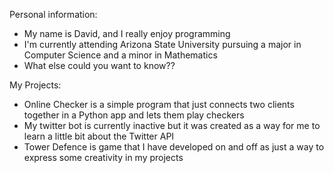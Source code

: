 Personal information:
 - My name is David, and I really enjoy programming
 - I'm currently attending Arizona State University pursuing a major in Computer Science and a minor in Mathematics
 - What else could you want to know??
 
 My Projects:
 - Online Checker is a simple program that just connects two clients together in a Python app and lets them play checkers
 - My twitter bot is currently inactive but it was created as a way for me to learn a little bit about the Twitter API
 - Tower Defence is game that I have developed on and off as just a way to express some creativity in my projects


<!---
SirHammyy/SirHammyy is a ✨ special ✨ repository because its `README.md` (this file) appears on your GitHub profile.
You can click the Preview link to take a look at your changes.
--->
